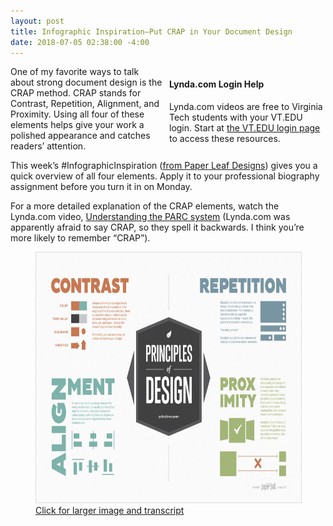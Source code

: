 ```yaml
---
layout: post
title: Infographic Inspiration—Put CRAP in Your Document Design
date: 2018-07-05 02:38:00 -4:00
---
```

<div style="float: right; width: 250px;margin-left: 9px;" class="maroonbox">
<h4>Lynda.com Login Help</h4>
<p>Lynda.com videos are free to Virginia Tech students with your VT.EDU login. Start at <a href="http://lynda.vt.edu/" target="_blank">the VT.EDU login page</a> to access these resources.</p>
</div>
<p>One of my favorite ways to talk about strong document design is the CRAP method. CRAP stands for Contrast, Repetition, Alignment, and Proximity. Using all four of these elements helps give your work a polished appearance and catches readers&#8217; attention. </p>
<p>This week&#8217;s #InfographicInspiration (<a href="https://paper-leaf.com/blog/2012/10/principles-of-design-quick-reference-poster/">from Paper Leaf Designs</a>) gives you a quick overview of all four elements. Apply it to your professional biography assignment before you turn it in on Monday.</p>
<p>For a more detailed explanation of the CRAP elements, watch the Lynda.com video, <a href="https://www.lynda.com/Illustrator-tutorials/Understanding-PARC-system/145210/170193-4.html" target="_blank">Understanding the PARC system</a> (Lynda.com was apparently afraid to say CRAP, so they spell it backwards. I think you&rsquo;re more likely to remember &ldquo;CRAP&rdquo;).</p>
<div>
  <figure><img  src="/wp-content/uploads/2017/09/Principles-of-Design-White-1280px-1-1024x640.jpg" alt="CRAP Principles of Design" style="width: 640px;height: 400px;border: 1px #dcdcdc solid;" />
    <figcaption><a href="\wp-content\uploads\-transcripts\crap-transcript.html" target="_blank">Click for larger image and transcript</a></figcaption>
 </figure>
</div>
